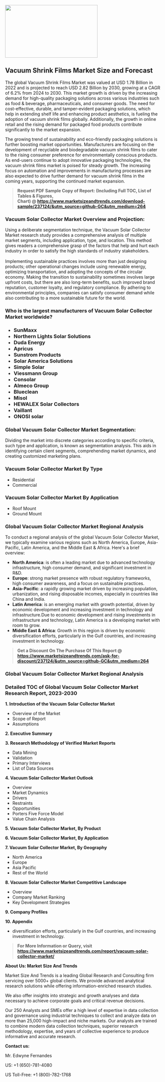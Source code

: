 <p><img class="alignnone size-medium wp-image-20088" src="https://ffe5etoiles.com/wp-content/uploads/2024/12/MST1-300x171.png" alt="" width="300" height="171" /></p><h2>Vacuum Shrink Films Market Size and Forecast</h2><p>The global Vacuum Shrink Films Market was valued at USD 1.78 Billion in 2022 and is projected to reach USD 2.82 Billion by 2030, growing at a CAGR of 6.2% from 2024 to 2030. This market growth is driven by the increasing demand for high-quality packaging solutions across various industries such as food & beverage, pharmaceuticals, and consumer goods. The need for cost-effective, durable, and tamper-evident packaging solutions, which help in extending shelf life and enhancing product aesthetics, is fueling the adoption of vacuum shrink films globally. Additionally, the growth in online retail and the rising demand for packaged food products contribute significantly to the market expansion.</p><p>The growing trend of sustainability and eco-friendly packaging solutions is further boosting market opportunities. Manufacturers are focusing on the development of recyclable and biodegradable vacuum shrink films to cater to the rising consumer preference for environmentally conscious products. As end-users continue to adopt innovative packaging technologies, the vacuum shrink films market is poised for steady growth. The increasing focus on automation and improvements in manufacturing processes are also expected to drive further demand for vacuum shrink films in the coming years, supporting the continued market expansion.</p></p><blockquote id="" class=""><strong>Request PDF Sample Copy of Report: (Including Full TOC, List of Tables &amp; Figures, Chart)&nbsp;@&nbsp;<strong><a href="https://www.marketsizeandtrends.com/download-sample/237124/&utm_source=github-GC&utm_medium=264" target="_blank">https://www.marketsizeandtrends.com/download-sample/237124/&utm_source=github-GC&utm_medium=264</a></strong></strong></blockquote><h3 id="" class="">Vacuum Solar Collector Market&nbsp;Overview and Projection:</h3><p id="" class="">Using a deliberate segmentation technique, the Vacuum Solar Collector Market research study provides a comprehensive analysis of multiple market segments, including application, type, and location. This method gives readers a comprehensive grasp of the factors that help and hurt each industry in order to satisfy the high standards of industry stakeholders. <br /> <br />Implementing sustainable practices involves more than just designing products; other operational changes include using renewable energy, optimizing transportation, and adopting the concepts of the circular economy. Making the transition to sustainability sometimes involves large upfront costs, but there are also long-term benefits, such improved brand reputation, customer loyalty, and regulatory compliance. By adhering to environmental principles, companies can satisfy consumer demand while also contributing to a more sustainable future for the world.</p><h3 id="" class="">Who is the largest manufacturers of&nbsp;Vacuum Solar Collector Market worldwide?</h3><h3 class=""><p><ul><li>SunMaxx </li><li> Northern Lights Solar Solutions </li><li> Duda Energy </li><li> Apricus </li><li> Sunstrom Products </li><li> Solar America Solutions </li><li> Simple Solar </li><li> Viessmann Group </li><li> Consolar </li><li> Almeco Group </li><li> Blueclean </li><li> Misol </li><li> HEWALEX Solar Collectors </li><li> Vaillant </li><li> ONOSI solar</li></ul></p></h3><h3 id="" class="">Global&nbsp;Vacuum Solar Collector Market Segmentation:</h3><p id="" class="">Dividing the market into discrete categories according to specific criteria, such type and application, is known as segmentation analysis. This aids in identifying certain client segments, comprehending market dynamics, and creating customized marketing plans.</p><h3 id="" class="">Vacuum Solar Collector Market&nbsp;By Type</h3><p><p><ul><li>Residential</li><li> Commercial</p></li></ul></p></p><h3 id="" class="">Vacuum Solar Collector Market&nbsp;By Application</h3><p class=""><p><ul><li>Roof Mount</li><li> Ground Mount</li></ul></p></p><h3 id="" class="">Global Vacuum Solar Collector Market Regional Analysis</h3><p id="" class="">To conduct a regional analysis of the global Vacuum Solar Collector Market, we typically examine various regions such as North America, Europe, Asia-Pacific, Latin America, and the Middle East &amp; Africa. Here's a brief overview:</p><ul><li><strong>North America</strong>: is often a leading market due to advanced technology infrastructure, high consumer demand, and significant investment in R&amp;D.</li><li><strong>Europe</strong>: strong market presence with robust regulatory frameworks, high consumer awareness, and a focus on sustainable practices.</li><li><strong>Asia-Pacific</strong>: a rapidly growing market driven by increasing population, urbanization, and rising disposable incomes, especially in countries like China and India.</li><li><strong>Latin America</strong>: is an emerging market with growth potential, driven by economic development and increasing investment in technology and infrastructure.Due to economic development and rising investments in infrastructure and technology, Latin America is a developing market with room to grow.</li><li><strong>Middle East &amp; Africa</strong>: Growth in this region is driven by economic diversification efforts, particularly in the Gulf countries, and increasing investment in technology.</li></ul><blockquote id="" class=""><strong>Get a Discount On The Purchase Of This Report @ <strong><a href="https://www.marketsizeandtrends.com/ask-for-discount/237124/&utm_source=github-GC&utm_medium=264" target="_blank">https://www.marketsizeandtrends.com/ask-for-discount/237124/&utm_source=github-GC&utm_medium=264</a></strong></strong></blockquote><h3 id="" class="">Global Vacuum Solar Collector Market Regional Analysis</h3><h3 id="" class="">Detailed TOC of Global Vacuum Solar Collector Market Research Report, 2023-2030</h3><p id="" class=""><strong>1. Introduction of the Vacuum Solar Collector Market</strong></p><ul><li>Overview of the Market</li><li>Scope of Report</li><li>Assumptions</li></ul><p id="" class=""><strong>2. Executive Summary</strong></p><p id="" class=""><strong>3. Research Methodology of Verified Market Reports</strong></p><ul><li>Data Mining</li><li>Validation</li><li>Primary Interviews</li><li>List of Data Sources</li></ul><p id="" class=""><strong>4. Vacuum Solar Collector Market Outlook</strong></p><ul><li>Overview</li><li>Market Dynamics</li><li>Drivers</li><li>Restraints</li><li>Opportunities</li><li>Porters Five Force Model</li><li>Value Chain Analysis</li></ul><p id="" class=""><strong>5. Vacuum Solar Collector Market, By Product</strong></p><p id="" class=""><strong>6. Vacuum Solar Collector Market, By Application</strong></p><p id="" class=""><strong>7. Vacuum Solar Collector Market, By Geography</strong></p><ul><li>North America</li><li>Europe</li><li>Asia Pacific</li><li>Rest of the World</li></ul><p id="" class=""><strong>8. Vacuum Solar Collector Market Competitive Landscape</strong></p><ul><li>Overview</li><li>Company Market Ranking</li><li>Key Development Strategies</li></ul><p id="" class=""><strong>9. Company Profiles</strong></p><p id="" class=""><strong>10. Appendix</strong></p><ul><li>diversification efforts, particularly in the Gulf countries, and increasing investment in technology.</li></ul><blockquote id="" class=""><strong>For More Information or Query, visit <strong><strong><a href="https://www.marketsizeandtrends.com/report/vacuum-solar-collector-market/" target="_blank">https://www.marketsizeandtrends.com/report/vacuum-solar-collector-market/</a></strong></strong></strong></blockquote><p id="" class=""><strong>About Us: Market Size And Trends</strong></p><p id="" class="">Market Size And Trends is a leading Global Research and Consulting firm servicing over 5000+ global clients. We provide advanced analytical research solutions while offering information-enriched research studies.</p><p id="" class="">We also offer insights into strategic and growth analyses and data necessary to achieve corporate goals and critical revenue decisions.</p><p id="" class="">Our 250 Analysts and SMEs offer a high level of expertise in data collection and governance using industrial techniques to collect and analyze data on more than 25,000 high-impact and niche markets. Our analysts are trained to combine modern data collection techniques, superior research methodology, expertise, and years of collective experience to produce informative and accurate research.</p><p id="" class=""><strong>Contact us:</strong></p><p id="" class="">Mr. Edwyne Fernandes</p><p id="" class="">US: +1 (650)-781-4080</p><p id="" class="">US Toll-Free: +1 (800)-782-1768</p>
